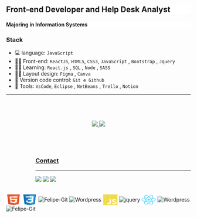 

<h2 style="background: #fff"> Front-end Developer and Help Desk Analyst </h2>
<h4 style="background: #fff"> Majoring in Information Systems </h4>


### Stack

- 💻 language: `JavaScript`
- 👨‍💻 Front-end: `ReactJS`, `HTML5`, `CSS3`, `JavaScript` , `Bootstrap` , `Jquery` 
- 👨‍💻 Learning: `React.js` , `SQL` , `Node` , `SASS` 
- 💅🏼 Layout design: `Figma` , `Canva`
- 🔧 Version code control: `Git e Github`
- 🔨 Tools: `VsCode`, `Eclipse` , `NetBeans` , `Trello` , `Notion`


<hr/>

<div align="center">
</div>
  <br>
<div align="center" style="margin: 40px">
  <a href="https://github.com/FelipeGabriel7">
  <img height="180em" src="https://github-readme-stats.vercel.app/api?username=FelipeGabriel7&show_icons=true&theme=aura&include_all_commits=true&count_private=true"/>
  <img height="180em" src="https://github-readme-stats.vercel.app/api/top-langs/?username=FelipeGabriel7&layout=compact&langs_count=7&theme=aura"/>
    </br>
</div>
</div>
<br>
<div  align="start" style="margin-left: 80px"> 
  
  
  <h3> Contact </h3>
  <hr />

  <a href="https://www.instagram.com/gabrielfelipe02_" target="_blank"><img src="https://img.shields.io/badge/-Instagram-%23E4405F?style=for-the-badge&logo=instagram&logoColor=white" target="_blank"></a>
  <a href = "mailto:felipegabfd@gmail.com"><img src="https://img.shields.io/badge/-Gmail-%23333?style=for-the-badge&logo=gmail&logoColor=dark" target="_blank"></a>
  <a href="https://www.linkedin.com/in/felipe-gabriel-dev/" target="_blank"><img src="https://img.shields.io/badge/-LinkedIn-%230077B5?style=for-the-badge&logo=linkedin&logoColor=dark" target="_blank"></a> 
  </div>

<div align="start" style="display: inline_block"><br>
 <img align="center" alt="Felipe-HTML"  title="HTML"height="30" width="40" src="https://raw.githubusercontent.com/devicons/devicon/master/icons/html5/html5-original.svg">
  <img align="center" alt="Felipe-CSS"  title="CSS"height="30" width="40" src="https://raw.githubusercontent.com/devicons/devicon/master/icons/css3/css3-original.svg">
  <img align="center" alt="Felipe-Git" title="sass" height="30" width="40" src="https://cdn.jsdelivr.net/gh/devicons/devicon/icons/sass/sass-original.svg" />
   <img align="center" alt="Wordpress" title="bootstrap" height="35" width="48" src="https://cdn.jsdelivr.net/gh/devicons/devicon/icons/bootstrap/bootstrap-original.svg">
  <img align="center" alt="Felipe-JS"  title="Javascript" height="30" width="40" src="https://raw.githubusercontent.com/devicons/devicon/master/icons/javascript/javascript-plain.svg">
   <img align="center" alt="jquery" title="jquery" height="35" width="48" src="https://cdn.jsdelivr.net/gh/devicons/devicon/icons/jquery/jquery-original.svg">
  <img align="center" alt="Felipe-React"  title="React"height="30" width="40" src="https://raw.githubusercontent.com/devicons/devicon/master/icons/react/react-original.svg">
  <img align="center" alt="Wordpress" title="Wordpress" height="35" width="48" src="https://cdn.jsdelivr.net/gh/devicons/devicon/icons/wordpress/wordpress-plain.svg">
        <img align="center" alt="Felipe-Git" title="Git" height="30" width="40" src="https://cdn.jsdelivr.net/gh/devicons/devicon/icons/git/git-original.svg" />
        
</div>
